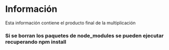 # Información
Esta información contiene el producto final de la multiplicación


### Si se borran los paquetes de node_modules se pueden ejecutar recuperando npm install